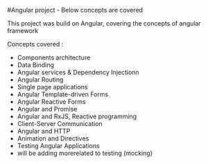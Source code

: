 #Angular project - Below concepts are covered

This project was build on Angular, covering the concepts of angular framework

Concepts covered : 
<ul>
<li>Components architecture </li>
<li>Data Binding </li>
<li>Angular services & Dependency Injectionn</li>
<li>Angular Routing</li>
<li>Single page applications</li>
<li>Angular Template-driven Forms</li>
<li>Angular Reactive Forms</li>
<li>Angular and Promise </li>
<li>Angular and RxJS, Reactive programming</li>
<li>Client-Server Communication</li>
<li>Angular and HTTP </li>
<li>Animation and Directives</li>
<li>Testing Angular Applications </li>
 
  <li> will be adding morerelated to testing (mocking)</li>
</ul>
